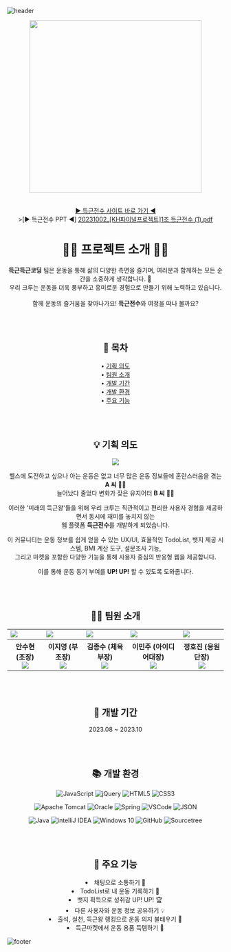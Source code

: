 ![header](https://capsule-render.vercel.app/api?type=slice&color=387BFF&height=180&text=Hi,%20there👋&fontAlign=70&fontColor=fff&rotate=13&fontAlignY=25&&section=header&fontSize=60)

<div align=center>

  <img width="400px" src="https://github.com/4-TravelMaker/TravelMaker/assets/137850727/595e282c-1361-4b09-b08e-7642df5a83b6">

  <br>[▶️ 득근전수 사이트 바로 가기 ◀️](http://43.200.124.195:8080/)
  <br> >[▶️ 득근전수 PPT ◀️] [20231002_[KH파이널프로젝트]1조 득근전수 (1).pdf](https://github.com/DeuggeunJeonsu/DeuggeunJeonsu/files/12851967/20231002_.KH.1.1.pdf)
  <br>
  
  # 🏃‍♂️ 프로젝트 소개 🏃‍♀️

  <b>득근득근코딩</b> 팀은 운동을 통해 삶의 다양한 측면을 즐기며, 여러분과 함께하는 모든 순간을 소중하게 생각합니다. 💙<br>
  우리 크루는 운동을 더욱 풍부하고 흥미로운 경험으로 만들기 위해 노력하고 있습니다.<br><br>
  함께 운동의 즐거움을 찾아나가요! <b>득근전수</b>와 여정을 떠나 볼까요?

  <br><br>

  ## 📃 목차
  
  • [기획 의도](#-기획-의도) <br>
  • [팀원 소개](#-팀원-소개) <br>
  • [개발 기간](#-개발-기간) <br>
  • [개발 환경](#-개발-환경) <br>
  • [주요 기능](#-주요-기능)
  
  <br><br>

  ## 💡 기획 의도
  <a name="기획-의도"></a>
  
  <img src="https://github.com/DeuggeunJeonsu/DeuggeunJeonsu/assets/137850727/89dca324-aa22-49fa-afb6-2cb1852d52ac"><br>

  헬스에 도전하고 싶으나 아는 운동은 없고 너무 많은 운동 정보들에 혼란스러움을 겪는 <b>A 씨</b> 🙅‍♀️<br>
  늘어났다 줄었다 변화가 잦은 유지어터 <b>B 씨</b> 🤷‍♂️<br>
  
  이러한 '미래의 득근왕'들을 위해 우리 크루는 직관적이고 편리한 사용자 경험을 제공하면서 동시에 재미를 놓치지 않는<br>
  웹 플랫폼 <b>득근전수</b>를 개발하게 되었습니다.<br>
  
  이 커뮤니티는 운동 정보를 쉽게 얻을 수 있는 UX/UI, 효율적인 TodoList, 뱃지 제공 시스템, BMI 계산 도구, 설문조사 기능,<br>
  그리고 마켓을 포함한 다양한 기능을 통해 사용자 중심의 반응형 웹을 제공합니다.<br>
  
  이를 통해 운동 동기 부여를 <b>UP! UP!</b> 할 수 있도록 도와줍니다.
  
  <br><br>

  ## 🧑‍💻 팀원 소개
  <a name="팀원-소개"></a>

  <table>
    <tr>
      <td><img src="https://github.com/DeuggeunJeonsu/DeuggeunJeonsu/assets/137850727/ffeb3f99-2a0a-4af1-af98-efc7c34ad87a"></td>
      <td><img src="https://github.com/DeuggeunJeonsu/DeuggeunJeonsu/assets/137850727/b918f857-0283-4d4b-a4e8-8fc0ae0f45c6"></td>
      <td><img src="https://github.com/DeuggeunJeonsu/DeuggeunJeonsu/assets/137850727/dd9fc525-b32b-4c64-94bd-386356574f37"></td>
      <td><img src="https://github.com/DeuggeunJeonsu/DeuggeunJeonsu/assets/137850727/5b3700dc-8086-4363-bfbb-888e8ba4a53d"></td>
      <td><img src="https://github.com/DeuggeunJeonsu/DeuggeunJeonsu/assets/137850727/e115669c-198e-4570-b36d-e61ac110bbdf"></td>
    </tr>
    <tr>
      <th>안수현 (조장) <a href="https://github.com/ansoohyeon"><br><img src="https://img.shields.io/badge/github-181717?style=flat&logo=github&logoColor=white"/></a></th>
      <th>이지영 (부조장) <a href="https://github.com/complete0415Jiyoung"><br><img src="https://img.shields.io/badge/github-181717?style=flat&logo=github&logoColor=white"/></a></th>
      <th>김종수 (체육부장) <a href="https://github.com/js3720"><br><img src="https://img.shields.io/badge/github-181717?style=flat&logo=github&logoColor=white"/></a></th>
      <th>이민주 (아이디어대장) <a href="https://github.com/minjooo0116"><br><img src="https://img.shields.io/badge/github-181717?style=flat&logo=github&logoColor=white"/></a></th>
      <th>정호진 (응원단장)<a href="https://github.com/hojin1111"><br><img src="https://img.shields.io/badge/github-181717?style=flat&logo=github&logoColor=white"/></a></th>
    </tr>
  </table>

  <br><br>
  
  ## 📆 개발 기간
  <a name="개발-기간"></a>

  2023.08 ~ 2023.10

  <br><br>
  
  ## 📚 개발 환경
  <a name="개발-환경"></a>
  
  ![JavaScript](https://img.shields.io/badge/javascript-F7DF1E?style=flat&logo=javascript&logoColor=white)
  ![jQuery](https://img.shields.io/badge/jquery-0769AD?style=flat&logo=jquery&logoColor=white)
  ![HTML5](https://img.shields.io/badge/html5-E34F26?style=flat&logo=html5&logoColor=white)
  ![CSS3](https://img.shields.io/badge/css3-1572B6?style=flat&logo=css3&logoColor=white)
  
  ![Apache Tomcat](https://img.shields.io/badge/apachetomcat-F8DC75?style=flat&logo=apachetomcat&logoColor=white)
  ![Oracle](https://img.shields.io/badge/oracle-F80000?style=flat&logo=oracle&logoColor=white)
  ![Spring](https://img.shields.io/badge/spring-6DB33F?style=flat&logo=spring&logoColor=white)
  ![VSCode](https://img.shields.io/badge/visualstudiocode-007ACC?style=flat&logo=visualstudiocode&logoColor=white)
  ![JSON](https://img.shields.io/badge/json-000000?style=flat&logo=json&logoColor=white)

  ![Java](https://img.shields.io/badge/java-007396?style=flat&logo=java&logoColor=white)
  ![intelliJ IDEA](https://img.shields.io/badge/intellijidea-000000?style=flat&logo=intellijidea&logoColor=white)
  ![Windows 10](https://img.shields.io/badge/windows10-0078D6?style=flat&logo=windows10&logoColor=white)
  ![GitHub](https://img.shields.io/badge/github-181717?style=flat&logo=github&logoColor=white)
  ![Sourcetree](https://img.shields.io/badge/sourcetree-0052CC?style=flat&logo=sourcetree&logoColor=white)

  <br><br>
  

  ## 🔎 주요 기능
  <a name="주요-기능"></a>

  <li>채팅으로 소통하기 💬</li>
  <li>TodoList로 내 운동 기록하기 📝</li>
  <li>뱃지 획득으로 성취감 UP! UP! 🏆</li>
  <li>다른 사용자와 운동 정보 공유하기 💡</li>
  <li>출석, 실천, 득근왕 랭킹으로 운동 의지 불태우기 💪</li>
  <li>득근마켓에서 운동 용품 득템하기 👟</li>
  
</div>

![footer](https://capsule-render.vercel.app/api?type=slice&color=0253A2&height=180&section=footer&fontSize=60)
